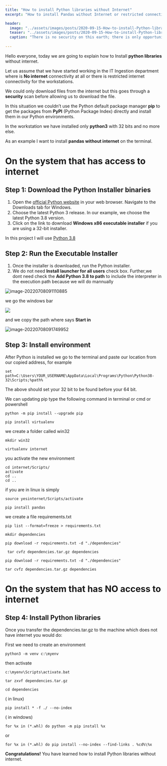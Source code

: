 ```yaml
---
title: "How to install Python libraries without Internet"
excerpt: "How to install Pandas without Internet or restricted connectivity"

header:
  image: "../assets/images/posts/2020-09-15-How-to-install-Python-libraries-without-Internet/bench-accounting.jpg"
  teaser: "../assets/images/posts/2020-09-15-How-to-install-Python-libraries-without-Internet/bench-accounting.jpg"
  caption: "There is no security on this earth; there is only opportunity - Douglas MacArthur"
  
---
```


Hello everyone, today we are going to explain how to Install **python libraries** without internet.

Let us assume that we have started working in the IT Ingestion department where is **No internet** connectivity at all or there is restricted internet connectivity for the workstations.

 We could only download files from the internet but this goes through a  **security** scan before allowing us to download the file.

In this situation we couldn’t use the Python default package manager **pip** to get the packages from **PyPI** (Python Package Index) directly and install them in our Python environments.

In the workstation we have installed only **python3** with 32 bits and no more else.

As an example I want to install **pandas without internet** on the terminal.



# On the system that has access to internet



## Step 1: Download the Python Installer binaries

1. Open the [official Python website](https://www.python.org/downloads/windows/) in your web browser. Navigate to the Downloads tab for Windows.
2. Choose the latest Python 3 release. In our example, we choose the latest Python 3.8 version.
3. Click on the link to download **Windows x86 executable installer** if you are using a 32-bit installer.

In this project I will use [Python 3.8](https://www.python.org/ftp/python/3.8.6/python-3.8.6.exe)

## Step 2: Run the Executable Installer

1. Once the installer is downloaded, run the Python installer.
2. We do not need  **Install launcher for all users** check box. Further,we dont need check the **Add Python 3.8 to path**  to include the interpreter in the execution path because we will do mannually



![image-20220708091110885](../assets/images/posts/2020-09-15-How-to-install-Python-libraries-without-Internet/image-20220708091110885.png)



we go the windows bar

![](../assets/images/posts/2020-09-15-How-to-install-Python-libraries-without-Internet/win.png)

and we copy the path where says **Start in**

![image-20220708091749952](../assets/images/posts/2020-09-15-How-to-install-Python-libraries-without-Internet/image-20220708091749952.png)

## Step 3: Install environment



After Python is installed  we  go to the terminal and paste our location from our copied address, for example

```
set path=C:\Users\YOUR_USERNAME\AppData\Local\Programs\Python\Python38-32\Scripts;%path%
```

The above should set your 32 bit to be found before your 64 bit.

We can updating pip type the following command in terminal or cmd or powershell

```
python -m pip install --upgrade pip
```

```
pip install virtualenv
```

we create a folder called win32

```
mkdir win32
```

```
virtualenv internet
```

you activate the new  environment

```
cd internet/Scripts/
activate
cd ..
cd ..
```

if you are in linux is simply

```
source yesinternet/Scripts/activate
```

```
pip install pandas
```

we create a file requirements.txt

```
pip list --format=freeze > requirements.txt
```

```
mkdir dependencies
```

```
pip download -r requirements.txt -d "./dependencies"
```

```
 tar cvfz dependencies.tar.gz dependencies
```

```
pip download -r requirements.txt -d "./dependencies"
```

```
tar cvfz dependencies.tar.gz dependencies
```

# On the system that has NO access to internet

## Step 4: Install  Python libraries

Once you transfer the dependencies.tar.gz to the machine which does not have internet you would do:

First we need to create an environment

```
python3 -m venv c:\myenv
```

then activate

```
c:\myenv\Scripts\activate.bat
```

```
tar zxvf dependencies.tar.gz
```

```
cd dependencies 
```

( in linux)

```
pip install * -f ./ --no-index  
```

( in windows)

```
for %x in (*.whl) do python -m pip install %x    
```

or 

```
for %x in (*.whl) do pip install --no-index --find-links . %cd%\%x   
```



**Congratulations!**  You have learned how to install Python libraries without internet.
